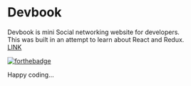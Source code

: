 # Devbook
Devbook is mini Social networking website for developers.<br>
This was built in an attempt to learn about React and Redux.<br>
[LINK](https://guarded-inlet-93603.herokuapp.com)

[![forthebadge](https://forthebadge.com/images/badges/built-with-love.svg)](https://forthebadge.com)

Happy coding...

